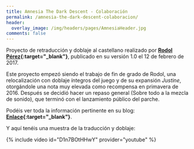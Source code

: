 ```yaml
---
title: Amnesia The Dark Descent - Colaboración
permalink: /amnesia-the-dark-descent-colaboracion/
header:
  overlay_image: /img/headers/pages/AmnesiaHeader.jpg
comments: false
---
```

Proyecto de retraducción y doblaje al castellano realizado por **[Rodol Pérez](https://caminandoentregazapos.wordpress.com/){:target="_blank"}**, 
publicado en su versión 1.0 el 12 de febrero de 2017.

Este proyecto empezó siendo el trabajo de fin de grado de Rodol, una relocalización con doblaje íntegros del juego 
y de su expansión _Justine_, otorgándole una nota muy elevada como recompensa en primavera de 2016. Después se decidió hacer 
un repaso general (Sobre todo a la mezcla de sonido), que terminó con el lanzamiento público del parche.

Podéis ver toda la información pertinente en su blog: **[Enlace](https://caminandoentregazapos.wordpress.com/2017/02/12/ya-esta-disponible-el-mod-de-traduccion-y-doblaje-de-amnesia/){:target="_blank"}**.

Y aquí tenéis una muestra de la traducción y doblaje:

{% include video id="D1n7BOtHHwY" provider="youtube" %}
